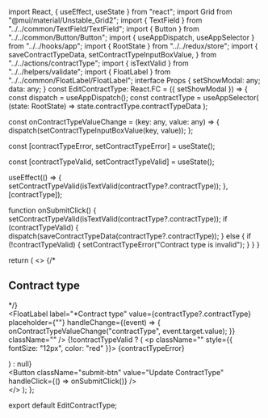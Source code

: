 import React, { useEffect, useState } from "react";
import Grid from "@mui/material/Unstable_Grid2";
import { TextField } from "../../common/TextField/TextField";
import { Button } from "../../common/Button/Button";
import { useAppDispatch, useAppSelector } from "../../hooks/app";
import { RootState } from "../../redux/store";
import {
  saveContractTypeData,
  setContractTypeInputBoxValue,
} from "../../actions/contractType";
import { isTextValid } from "../../helpers/validate";
import { FloatLabel } from "../../common/FloatLabel/FloatLabel";
interface Props {
  setShowModal: any;
  data: any;
}
const EditContractType: React.FC<Props> = ({ setShowModal }) => {
  const dispatch = useAppDispatch();
  const contractType = useAppSelector(
    (state: RootState) => state.contractType.contractTypeData
  );

  const onContractTypeValueChange = (key: any, value: any) => {
    dispatch(setContractTypeInputBoxValue(key, value));
  };

  const [contractTypeError, setContractTypeError] = useState<any>();

  const [contractTypeValid, setContractTypeValid] = useState<boolean>();

  useEffect(() => {
    setContractTypeValid(isTextValid(contractType?.contractType));
  }, [contractType]);

  function onSubmitClick() {
    setContractTypeValid(isTextValid(contractType?.contractType));
    if (contractTypeValid) {
      dispatch(saveContractTypeData(contractType?.contractType));
    } else {
      if (!contractTypeValid) {
        setContractTypeError("Contract type is invalid");
      }
    }
  }

  return (
    <>
      {/* <h2>Contract type</h2> */}
      <div className="pt-5 px-5">
        <Grid container spacing={2}>
          <Grid xs={12} md={12}>
            <FloatLabel
              label="*Contract type"
              value={contractType?.contractType}
              placeholder={""}
              handleChange={(event) => {
                onContractTypeValueChange("contractType", event.target.value);
              }}
              className=""
            />
            {!contractTypeValid ? (
              <p className="" style={{ fontSize: "12px", color: "red" }}>
                {contractTypeError}
              </p>
            ) : null}
          </Grid>
        </Grid>
          <Grid xs={6} md={6}>
        <div className="rate-revision-btn-div">
            <Button
              className="submit-btn"
              value="Update ContractType"
              handleClick={() => onSubmitClick()}
            />
        </div>
          </Grid>
      </div>
    </>
  );
};

export default EditContractType;
